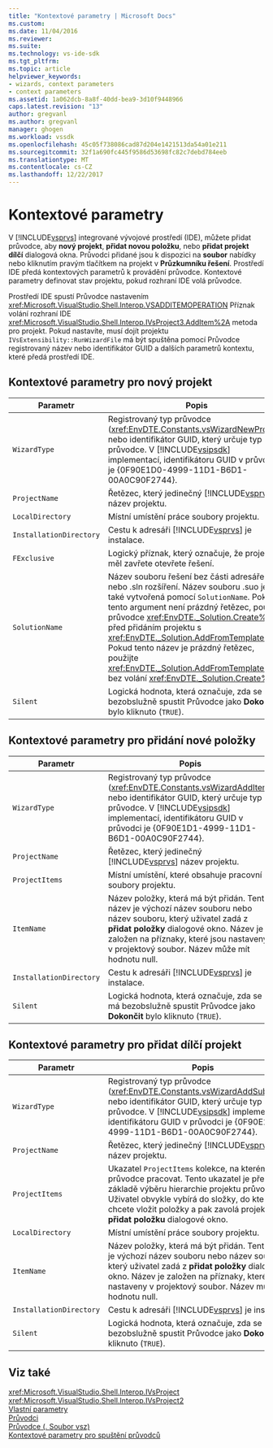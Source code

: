 ```yaml
---
title: "Kontextové parametry | Microsoft Docs"
ms.custom: 
ms.date: 11/04/2016
ms.reviewer: 
ms.suite: 
ms.technology: vs-ide-sdk
ms.tgt_pltfrm: 
ms.topic: article
helpviewer_keywords:
- wizards, context parameters
- context parameters
ms.assetid: 1a062dcb-8a8f-40dd-bea9-3d10f9448966
caps.latest.revision: "13"
author: gregvanl
ms.author: gregvanl
manager: ghogen
ms.workload: vssdk
ms.openlocfilehash: 45c05f738086cad87d204e1421513da54a01e211
ms.sourcegitcommit: 32f1a690fc445f9586d53698fc82c7debd784eeb
ms.translationtype: MT
ms.contentlocale: cs-CZ
ms.lasthandoff: 12/22/2017
---
```

# <a name="context-parameters"></a>Kontextové parametry
V [!INCLUDE[vsprvs](../../code-quality/includes/vsprvs_md.md)] integrované vývojové prostředí (IDE), můžete přidat průvodce, aby **nový projekt**, **přidat novou položku**, nebo **přidat projekt dílčí** dialogová okna. Průvodci přidané jsou k dispozici na **soubor** nabídky nebo kliknutím pravým tlačítkem na projekt v **Průzkumníku řešení**. Prostředí IDE předá kontextových parametrů k provádění průvodce. Kontextové parametry definovat stav projektu, pokud rozhraní IDE volá průvodce.  
  
 Prostředí IDE spustí Průvodce nastavením <xref:Microsoft.VisualStudio.Shell.Interop.VSADDITEMOPERATION> Příznak volání rozhraní IDE <xref:Microsoft.VisualStudio.Shell.Interop.IVsProject3.AddItem%2A> metoda pro projekt. Pokud nastavíte, musí dojít projektu `IVsExtensibility::RunWizardFile` má být spuštěna pomocí Průvodce registrovaný název nebo identifikátor GUID a dalších parametrů kontextu, které předá prostředí IDE.  
  
## <a name="context-parameters-for-new-project"></a>Kontextové parametry pro nový projekt  
  
|Parametr|Popis|  
|---------------|-----------------|  
|`WizardType`|Registrovaný typ průvodce (<xref:EnvDTE.Constants.vsWizardNewProject>) nebo identifikátor GUID, který určuje typ průvodce. V [!INCLUDE[vsipsdk](../../extensibility/includes/vsipsdk_md.md)] implementací, identifikátoru GUID v průvodci je {0F90E1D0-4999-11D1-B6D1-00A0C90F2744}.|  
|`ProjectName`|Řetězec, který jedinečný [!INCLUDE[vsprvs](../../code-quality/includes/vsprvs_md.md)] název projektu.|  
|`LocalDirectory`|Místní umístění práce soubory projektu.|  
|`InstallationDirectory`|Cestu k adresáři [!INCLUDE[vsprvs](../../code-quality/includes/vsprvs_md.md)] je instalace.|  
|`FExclusive`|Logický příznak, který označuje, že projekt by měl zavřete otevřete řešení.|  
|`SolutionName`|Název souboru řešení bez části adresáře nebo .sln rozšíření. Název souboru .suo je také vytvořená pomocí `SolutionName`. Pokud tento argument není prázdný řetězec, použije průvodce <xref:EnvDTE._Solution.Create%2A> před přidáním projektu s <xref:EnvDTE._Solution.AddFromTemplate%2A>. Pokud tento název je prázdný řetězec, použijte <xref:EnvDTE._Solution.AddFromTemplate%2A> bez volání <xref:EnvDTE._Solution.Create%2A>.|  
|`Silent`|Logická hodnota, která označuje, zda se má bezobslužně spustit Průvodce jako **Dokončit** bylo kliknuto (`TRUE`).|  
  
## <a name="context-parameters-for-add-new-item"></a>Kontextové parametry pro přidání nové položky  
  
|Parametr|Popis|  
|---------------|-----------------|  
|`WizardType`|Registrovaný typ průvodce (<xref:EnvDTE.Constants.vsWizardAddItem>) nebo identifikátor GUID, který určuje typ průvodce. V [!INCLUDE[vsipsdk](../../extensibility/includes/vsipsdk_md.md)] implementací, identifikátoru GUID v průvodci je {0F90E1D1-4999-11D1-B6D1-00A0C90F2744}.|  
|`ProjectName`|Řetězec, který jedinečný [!INCLUDE[vsprvs](../../code-quality/includes/vsprvs_md.md)] název projektu.|  
|`ProjectItems`|Místní umístění, které obsahuje pracovní soubory projektu.|  
|`ItemName`|Název položky, která má být přidán. Tento název je výchozí název souboru nebo název souboru, který uživatel zadá z **přidat položky** dialogové okno. Název je založen na příznaky, které jsou nastaveny v projektový soubor. Název může mít hodnotu null.|  
|`InstallationDirectory`|Cestu k adresáři [!INCLUDE[vsprvs](../../code-quality/includes/vsprvs_md.md)] je instalace.|  
|`Silent`|Logická hodnota, která označuje, zda se má bezobslužně spustit Průvodce jako **Dokončit** bylo kliknuto (`TRUE`).|  
  
## <a name="context-parameters-for-add-sub-project"></a>Kontextové parametry pro přidat dílčí projekt  
  
|Parametr|Popis|  
|---------------|-----------------|  
|`WizardType`|Registrovaný typ průvodce (<xref:EnvDTE.Constants.vsWizardAddSubProject>) nebo identifikátor GUID, který určuje typ průvodce. V [!INCLUDE[vsipsdk](../../extensibility/includes/vsipsdk_md.md)] implementací, identifikátoru GUID v průvodci je {0F90E1D2-4999-11D1-B6D1-00A0C90F2744}.|  
|`ProjectName`|Řetězec, který jedinečný [!INCLUDE[vsprvs](../../code-quality/includes/vsprvs_md.md)] název projektu.|  
|`ProjectItems`|Ukazatel `ProjectItems` kolekce, na kterém bude průvodce pracovat. Tento ukazatel je předán na základě výběru hierarchie projektu průvodce. Uživatel obvykle vybírá do složky, do kterého chcete vložit položky a pak zavolá projektu **přidat položku** dialogové okno.|  
|`LocalDirectory`|Místní umístění práce soubory projektu.|  
|`ItemName`|Název položky, která má být přidán. Tento název je výchozí název souboru nebo název souboru, který uživatel zadá z **přidat položky** dialogové okno. Název je založen na příznaky, které jsou nastaveny v projektový soubor. Název může mít hodnotu null.|  
|`InstallationDirectory`|Cestu k adresáři [!INCLUDE[vsprvs](../../code-quality/includes/vsprvs_md.md)] je instalace.|  
|`Silent`|Logická hodnota, která označuje, zda se má bezobslužně spustit Průvodce jako **Dokončit** bylo kliknuto (`TRUE`).|  
  
## <a name="see-also"></a>Viz také  
 <xref:Microsoft.VisualStudio.Shell.Interop.IVsProject>   
 <xref:Microsoft.VisualStudio.Shell.Interop.IVsProject2>   
 [Vlastní parametry](../../extensibility/internals/custom-parameters.md)   
 [Průvodci](../../extensibility/internals/wizards.md)   
 [Průvodce (. Soubor vsz)](../../extensibility/internals/wizard-dot-vsz-file.md)   
 [Kontextové parametry pro spuštění průvodců](http://msdn.microsoft.com/Library/051a10f4-9e45-4604-b344-123044f33a24)